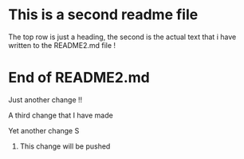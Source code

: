 # This is a second readme file 
The top row is just a heading, the second is the actual text
that i have written to the README2.md file !
# End of README2.md

Just another change !!

A third change that I have made

Yet another change S

1. This change will be pushed